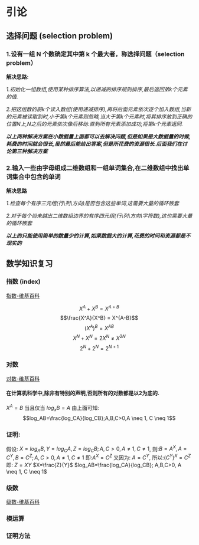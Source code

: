 # 引论
## 选择问题 (selection problem)

### 1.设有一组 N 个数确定其中第 k 个最大者，称选择问题（selection problem）

**解决思路:**

*1.初始化一组数组,使用某种排序算法,以递减的排序规则排序,最后返回弟k个元素的值.*

*2.把这组数的前k个读入数组(使用递减排序),再将后面元素依次逐个加入数组,当新的元素被读取到时,小于第k个元素则忽略,当大于第k个元素时,将其排序放到正确的位置N上,N之后的元素依次像后移动.直到所有元素添加成功,将第k个元素返回.*

***以上两种解决方案在小数据量上面都可以去解决问题,但是如果是大数据量的时候,耗费的时间就会很长,虽然最后能给出答案,但是所花费的资源很长.后面我们在讨论第三种解决方案***

### 2.输入一些由字母组成二维数组和一组单词集合,在二维数组中找出单词集合中包含的单词

**解决思路**

*1.检查每个有序三元组(行\列\方向)是否包含这些单词,这需要大量的循环嵌套*

*2.对于每个尚未越出二维数组边界的有序四元组(行\列\方向\字符数),这也需要大量的循环嵌套*

***以上的只能使用简单的数量少的计算,如果数据大的计算,花费的时间和资源都是不现实的***

## 数学知识复习 

### 指数 (index)
[指数-维基百科](https://zh.wikipedia.org/wiki/%E6%8C%87%E6%95%B0)

$$X^A + X^B = X^{A+B}$$
$$\frac{X^A}{X^B} = X^{A-B}$$
$$(X^A)^B = X^{AB}$$
$$X^N + X^N = 2X^N  \neq X^{2N}$$
$$2^N + 2^N = 2^{N+1}$$

### 对数
[对数-维基百科](https://zh.wikipedia.org/wiki/%E5%AF%B9%E6%95%B0)
#### 在计算机科学中,除非有特别的声明,否则所有的对数都是以2为底的.
$X^A = B$ 当且仅当 $log_xB=A$
由上面可知:
$$log_AB=\frac{log_CA}{log_CB};A,B,C>0,A \neq 1, C \neq 1$$
### 证明:
假设: $X = log_AB, Y = log_CA, Z = log_CB; A,C > 0, A \neq 1, C \neq 1$,
则:$B = A^X, A = C^Y,  B =C^Z; A,C > 0, A \neq 1, C \neq 1$
即:$A^X = C^Z$
又因为: $A = C^Y$,
所以:$({C^Y})^X = C^Z$
即: $Z = XY$
$X=\frac{Z}{Y}$
$log_AB=\frac{log_CA}{log_CB}; A,B,C>0, A \neq 1, C \neq 1$



### 级数
[级数-维基百科](https://zh.wikipedia.org/wiki/%E7%BA%A7%E6%95%B0)
### 模运算

### 证明方法

